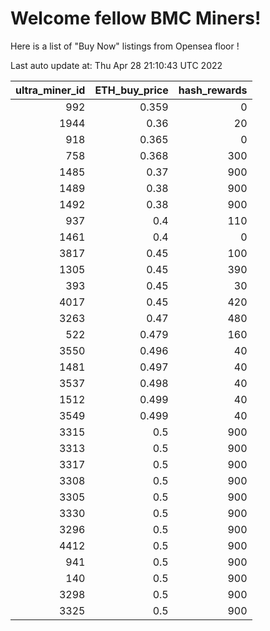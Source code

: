 # Welcome fellow BMC Miners!
Here is a list of "Buy Now" listings from Opensea floor !


Last auto update at: Thu Apr 28 21:10:43 UTC 2022


|   ultra_miner_id |   ETH_buy_price |   hash_rewards |
|-----------------:|----------------:|---------------:|
|              992 |           0.359 |              0 |
|             1944 |           0.36  |             20 |
|              918 |           0.365 |              0 |
|              758 |           0.368 |            300 |
|             1485 |           0.37  |            900 |
|             1489 |           0.38  |            900 |
|             1492 |           0.38  |            900 |
|              937 |           0.4   |            110 |
|             1461 |           0.4   |              0 |
|             3817 |           0.45  |            100 |
|             1305 |           0.45  |            390 |
|              393 |           0.45  |             30 |
|             4017 |           0.45  |            420 |
|             3263 |           0.47  |            480 |
|              522 |           0.479 |            160 |
|             3550 |           0.496 |             40 |
|             1481 |           0.497 |             40 |
|             3537 |           0.498 |             40 |
|             1512 |           0.499 |             40 |
|             3549 |           0.499 |             40 |
|             3315 |           0.5   |            900 |
|             3313 |           0.5   |            900 |
|             3317 |           0.5   |            900 |
|             3308 |           0.5   |            900 |
|             3305 |           0.5   |            900 |
|             3330 |           0.5   |            900 |
|             3296 |           0.5   |            900 |
|             4412 |           0.5   |            900 |
|              941 |           0.5   |            900 |
|              140 |           0.5   |            900 |
|             3298 |           0.5   |            900 |
|             3325 |           0.5   |            900 |